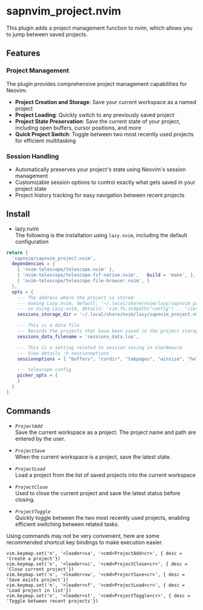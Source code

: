# sapnvim_project.nvim
This plugin adds a project management function to nvim, which allows you to jump between saved projects.

## Features

### Project Management
The plugin provides comprehensive project management capabilities for Neovim:

- **Project Creation and Storage**: Save your current workspace as a named project
- **Project Loading**: Quickly switch to any previously saved project
- **Project State Preservation**: Save the current state of your project, including open buffers, cursor positions, and more
- **Quick Project Switch**: Toggle between two most recently used projects for efficient multitasking

### Session Handling
- Automatically preserves your project's state using Neovim's session management
- Customizable session options to control exactly what gets saved in your project state
- Project history tracking for easy navigation between recent projects

## Install
- lazy.nvim  
The following is the installation using `lazy.nvim`, including the default configuration
```lua
return {
  'sapnvim/sapnvim_project.nvim',
  dependencies = {
    { 'nvim-telescope/telescope.nvim' },
    { 'nvim-telescope/telescope-fzf-native.nvim',   build = 'make', },
    { 'nvim-telescope/telescope-file-browser.nvim', }
  },
  opts = {
    --- The address where the project is stored
    --- Useing Lazy.nvim, default: '~/.local/share/nvim/lazy/sapnvim_project.nvim/sessions'
    --- no Using Lazy.nvim, details: 'vim.fn.stdpath("config") .. "/sessions"'
    sessions_storage_dir = '~/.local/share/nvim/lazy/sapnvim_project.nvim/sessions',

    --- This is a data file
    --- Records the projects that have been saved in the project storage directory
    sessions_data_filename = 'sessions_data.lua',

    --- This is a setting related to session saving in Vim/Neovim
    --- View details :h sessionoptions
    sessionoptions = { "buffers", "curdir", "tabpages", "winsize", "help", "globals", "skiprtp", "folds" },

    --- telescope config
    picker_opts = {
    }
  }
}
```

## Commands
- *`ProjectAdd`*  
Save the current workspace as a project. The project name and path are entered by the user.

- *`ProjectSave`*  
When the current workspace is a project, save the latest state.  

- *`ProjectLoad`*  
Load a project from the list of saved projects into the current workspace  

- *`ProjectClose`*  
Used to close the current project and save the latest status before closing.

- *`ProjectToggle`*  
Quickly toggle between the two most recently used projects, enabling efficient switching between related tasks.


Using commands may not be very convenient, 
here are some recommended shortcut key bindings to make execution easier.
```
vim.keymap.set('n', '<leader>sa', '<cmd>ProjectAdd<cr>', { desc = 'Create a project'})
vim.keymap.set('n', '<leader>sc', '<cmd>ProjectClose<cr>', { desc = 'Close current project'})
vim.keymap.set('n', '<leader>sw', '<cmd>ProjectSave<cr>', { desc = 'Save exists project'})
vim.keymap.set('n', '<leader>sf', '<cmd>ProjectLoad<cr>', { desc = 'Load project in list'})
vim.keymap.set('n', '<leader>st', '<cmd>ProjectToggle<cr>', { desc = 'Toggle between recent projects'})
```
